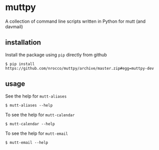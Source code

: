 muttpy
======

A collection of command line scripts written in Python for mutt (and davmail)


installation
------------

Install the package using `pip` directly from github

    $ pip install https://github.com/nrocco/muttpy/archive/master.zip#egg=muttpy-dev


usage
-----

See the help for `mutt-aliases`

    $ mutt-aliases --help


To see the help for `mutt-calendar`

    $ mutt-calendar --help


To see the help for `mutt-email`

    $ mutt-email --help
